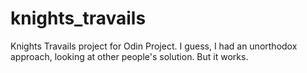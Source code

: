 # knights_travails
Knights Travails project for Odin Project.  I guess, I had an unorthodox approach, looking at other people's solution. But it works.

